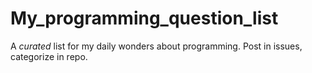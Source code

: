 # My_programming_question_list
A *curated* list for my daily wonders about programming. Post in issues, categorize in repo.
